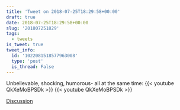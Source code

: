 ```yaml
---
title: 'Tweet on 2018-07-25T18:29:58+00:00'
draft: true
date: 2018-07-25T18:29:58+00:00
slug: '201807251829'
tags:
  - tweets
is_tweet: true
tweet_info:
  id: '1022081518577963008'
  type: 'post'
  is_thread: False
---
```




Unbelievable, shocking, humorous- all at the same time:
{{< youtube QkXeMoBPSDk >}} {{< youtube QkXeMoBPSDk >}}

[Discussion](https://x.com/sytelus/status/1022081518577963008)
